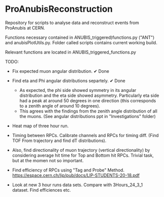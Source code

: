 # ProAnubisReconstruction
Repository for scripts to analyse data and reconstruct events from ProAnubis at CERN.

Functions necessary contained in ANUBIS_triggered)functions.py ("ANT") and anubisPlotUtils.py. Folder called scripts contains current working build.

Relevant functions are located in ANUBIS_triggered_functions.py

TODO:
- Fix expected muon angular distribution. ✔ Done

- Find eta and Phi angular distributions separtely. ✔ Done
  - As expected, the phi side showed symmetry in its angular distribution and the eta side showed asymmetry. Particularly eta side had a peak at around 50 degrees in one direction (this corresponds to a zenith angle of around 10 degrees).
  - This agrees with the findings from the zenith angle distribution of all the muons. (See angular distributions ppt in "Investigations" folder)
  
-  Heat map of three hour run.

-  Timing between RPCs. Calibrate channels and RPCs for timing diff. (Find TOF From trajectory and find dT distributions).
-  Also, find directionality of muon trajectory (vertical directionality) by considering average hit time for Top and Bottom hit RPCs. Trivial task, but at the momen not so important.
  
-  Find efficiency of RPCs using "Tag and Probe" Method.
   https://espace.cern.ch/lip/pub/docs/LIP-STUDENTS-20-18.pdf
   
-  Look at new 3 hour runs data sets. Compare with 3Hours_24_3_1 dataset. Find efficiences etc.
